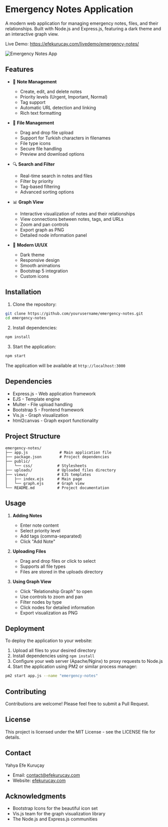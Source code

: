 # Emergency Notes Application

A modern web application for managing emergency notes, files, and their relationships. Built with Node.js and Express.js, featuring a dark theme and an interactive graph view.

Live Demo: https://efekurucay.com/livedemo/emergency-notes/

![Emergency Notes App](screenshots/ss.png)

## Features

- 📝 **Note Management**
  - Create, edit, and delete notes
  - Priority levels (Urgent, Important, Normal)
  - Tag support
  - Automatic URL detection and linking
  - Rich text formatting

- 📁 **File Management**
  - Drag and drop file upload
  - Support for Turkish characters in filenames
  - File type icons
  - Secure file handling
  - Preview and download options

- 🔍 **Search and Filter**
  - Real-time search in notes and files
  - Filter by priority
  - Tag-based filtering
  - Advanced sorting options

- 📊 **Graph View**
  - Interactive visualization of notes and their relationships
  - View connections between notes, tags, and URLs
  - Zoom and pan controls
  - Export graph as PNG
  - Detailed node information panel

- 🎨 **Modern UI/UX**
  - Dark theme
  - Responsive design
  - Smooth animations
  - Bootstrap 5 integration
  - Custom icons

## Installation

1. Clone the repository:
```bash
git clone https://github.com/yourusername/emergency-notes.git
cd emergency-notes
```

2. Install dependencies:
```bash
npm install
```

3. Start the application:
```bash
npm start
```

The application will be available at `http://localhost:3000`

## Dependencies

- Express.js - Web application framework
- EJS - Template engine
- Multer - File upload handling
- Bootstrap 5 - Frontend framework
- Vis.js - Graph visualization
- html2canvas - Graph export functionality

## Project Structure

```
emergency-notes/
├── app.js              # Main application file
├── package.json        # Project dependencies
├── public/            
│   └── css/           # Stylesheets
├── uploads/           # Uploaded files directory
├── views/             # EJS templates
│   ├── index.ejs      # Main page
│   └── graph.ejs      # Graph view
└── README.md          # Project documentation
```

## Usage

1. **Adding Notes**
   - Enter note content
   - Select priority level
   - Add tags (comma-separated)
   - Click "Add Note"

2. **Uploading Files**
   - Drag and drop files or click to select
   - Supports all file types
   - Files are stored in the uploads directory

3. **Using Graph View**
   - Click "Relationship Graph" to open
   - Use controls to zoom and pan
   - Filter nodes by type
   - Click nodes for detailed information
   - Export visualization as PNG

## Deployment

To deploy the application to your website:

1. Upload all files to your desired directory
2. Install dependencies using `npm install`
3. Configure your web server (Apache/Nginx) to proxy requests to Node.js
4. Start the application using PM2 or similar process manager:
```bash
pm2 start app.js --name "emergency-notes"
```

## Contributing

Contributions are welcome! Please feel free to submit a Pull Request.

## License

This project is licensed under the MIT License - see the LICENSE file for details.

## Contact

Yahya Efe Kuruçay
- Email: contact@efekurucay.com
- Website: [efekurucay.com](https://efekurucay.com)

## Acknowledgments

- Bootstrap Icons for the beautiful icon set
- Vis.js team for the graph visualization library
- The Node.js and Express.js communities 